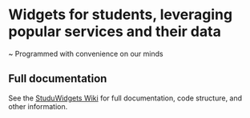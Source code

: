 # Widgets for students, leveraging popular services and their data

~ Programmed with convenience on our minds

## Full documentation 

See the <a href="https://github.com/filiptronicek/StuduWidgets/wiki">StuduWidgets Wiki</a> for full documentation, code structure, and other information. 
